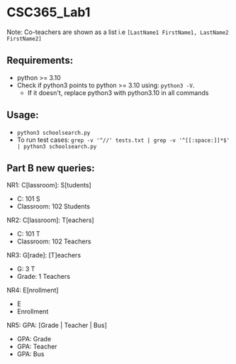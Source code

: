 # CSC365_Lab1

Note: Co-teachers are shown as a list i.e ```[LastName1 FirstName1, LastName2 FirstName2]```

## Requirements: 
* python >= 3.10
* Check if python3 points to python >= 3.10 using: ```python3 -V```. 
    * If it doesn't, replace python3 with python3.10 in all commands

## Usage: 
* ```python3 schoolsearch.py```
* To run test cases: ```grep -v '^//' tests.txt | grep -v '^[[:space:]]*$' | python3 schoolsearch.py```

## Part B new queries: 
NR1:  C[lassroom]: <number>  S[tudents]
* C: 101 S
* Classroom: 102 Students

NR2:  C[lassroom]: <number>  T[eachers]
* C: 101 T
* Classroom: 102 Teachers

NR3: G[rade]: <Number> [T]eachers
* G: 3 T 
* Grade: 1 Teachers

NR4: E[nrollment] 
* E
* Enrollment

NR5: GPA: [Grade | Teacher | Bus]
* GPA: Grade 
* GPA: Teacher 
* GPA: Bus
